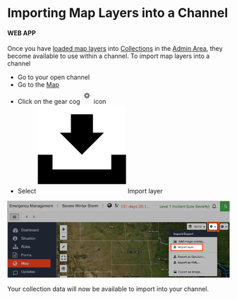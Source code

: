 # Importing Map Layers into a Channel

#### WEB APP

Once you have [loaded map layers](loading-map-layers-in-collections.md) into [Collections](../admin-area/collections/) in the [Admin Area](../admin-area/), they become available to use within a channel. To import map layers into a channel

* Go to your open channel&#x20;
* Go to the [Map](./)
* Click on the gear cog ![](<../../.gitbook/assets/gear icon.png>) icon
* Select <img src="../../.gitbook/assets/import icon.png" alt="" data-size="line"> Import layer

![](<../../.gitbook/assets/importing map layers into a channel.png>)

Your collection data will now be available to import into your channel.
